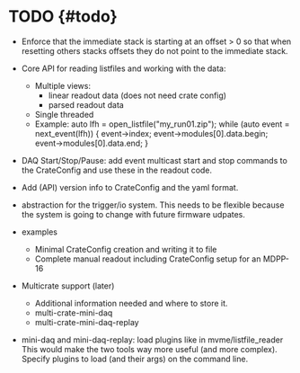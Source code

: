 TODO {#todo}
============

* Enforce that the immediate stack is starting at an offset > 0 so that when
  resetting others stacks offsets they do not point to the immediate stack.

* Core API for reading listfiles and working with the data:
  - Multiple views:
    - linear readout data (does not need crate config)
    - parsed readout data
  - Single threaded
  - Example:
    auto lfh = open_listfile("my_run01.zip");
    while (auto event = next_event(lfh))
    {
        event->index;
        event->modules[0].data.begin;
        event->modules[0].data.end;
    }

* DAQ Start/Stop/Pause: add event multicast start and stop commands to the
  CrateConfig and use these in the readout code.

* Add (API) version info to CrateConfig and the yaml format.

* abstraction for the trigger/io system. This needs to be flexible because the
  system is going to change with future firmware udpates.

* examples
  - Minimal CrateConfig creation and writing it to file
  - Complete manual readout including CrateConfig setup for an MDPP-16

* Multicrate support (later)
  - Additional information needed and where to store it.
  - multi-crate-mini-daq
  - multi-crate-mini-daq-replay

* mini-daq and mini-daq-replay: load plugins like in mvme/listfile_reader This
  would make the two tools way more useful (and more complex). Specify plugins
  to load (and their args) on the command line.
